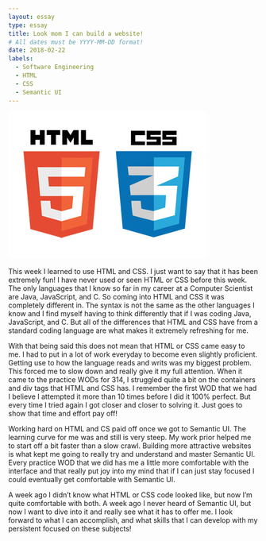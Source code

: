 ```yaml
---
layout: essay
type: essay
title: Look mom I can build a website!
# All dates must be YYYY-MM-DD format!
date: 2018-02-22
labels:
  - Software Engineering
  - HTML
  - CSS
  - Semantic UI
---
```


<div class="ui medium rounded images">
  <img class="ui image" src="../images/html1.jpg ">
</div>

This week I learned to use HTML and CSS. I just want to say that it has been extremely fun! I have never used or seen HTML or CSS before this week. The only languages that I know so far in my career at a Computer Scientist are Java, JavaScript, and C. So coming into HTML and CSS it was completely different in. The syntax is not the same as the other languages I know and I find myself having to think differently that if I was coding Java, JavaScript, and C. But all of the differences that HTML and CSS have from a standard coding language are what makes it extremely refreshing for me. 

With that being said this does not mean that HTML or CSS came easy to me. I had to put in a lot of work everyday to become even slightly proficient. Getting use to how the language reads and writs was my biggest problem. This forced me to slow down and really give it my full attention. When it came to the practice WODs for 314, I struggled quite a bit on the containers and div tags that HTML and CSS has. I remember the first WOD that we had I believe I attempted it more than 10 times before I did it 100% perfect. But every time I tried again I got closer and closer to solving it. Just goes to show that time and effort pay off!

Working hard on HTML and CS paid off once we got to Semantic UI. The learning curve for me was and still is very steep. My work prior helped me to start off a bit faster than a slow crawl. Building more attractive websites is what kept me going to really try and understand and master Semantic UI. Every practice WOD that we did has me a little more comfortable with the interface and that really put joy into my mind that if I can just stay focused I could eventually get comfortable with Semantic UI. 

A week ago I didn’t know what HTML or CSS code looked like, but now I’m quite comfortable with both. A week ago I never heard of Semantic UI, but now I want to dive into it and really see what it has to offer me. I look forward to what I can accomplish, and what skills that I can develop with my persistent focused on these subjects!
